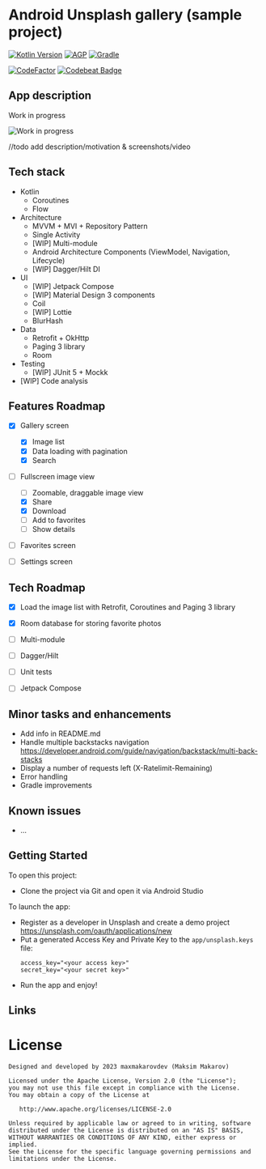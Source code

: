 # Android Unsplash gallery (sample project)

[![Kotlin Version](https://img.shields.io/badge/Kotlin-1.8.x-blue.svg)](https://kotlinlang.org)
[![AGP](https://img.shields.io/badge/AGP-8.x-blue?style=flat)](https://developer.android.com/studio/releases/gradle-plugin)
[![Gradle](https://img.shields.io/badge/Gradle-8.x-blue?style=flat)](https://gradle.org)

[![CodeFactor](https://www.codefactor.io/repository/github/maxmakarovdev/android-unsplash-gallery-sample/badge)](https://www.codefactor.io/repository/github/maxmakarovdev/android-unsplash-gallery-sample)
[![Codebeat Badge](https://codebeat.co/badges/c95841e4-1bd9-41ea-965b-1c451fe5697f)](https://codebeat.co/projects/github-com-maxmakarovdev-android-unsplash-gallery-sample-master)


## App description

Work in progress

![Work in progress](https://unsplash.com/photos/NoOrDKxUfzo/download?ixid=M3wxMjA3fDB8MXxzZWFyY2h8Mnx8dW5kZXIlMjBjb25zdHJ1Y3Rpb258ZW58MHx8fHwxNjg5NjA4Mjg1fDA&force=true&w=2400)

//todo add description/motivation & screenshots/video

## Tech stack

* Kotlin
   * Coroutines
   * Flow
* Architecture
  * MVVM + MVI + Repository Pattern
  * Single Activity
  * [WIP] Multi-module
  * Android Architecture Components (ViewModel, Navigation, Lifecycle)
  * [WIP] Dagger/Hilt DI
* UI
  * [WIP] Jetpack Compose
  * [WIP] Material Design 3 components
  * Coil
  * [WIP] Lottie
  * BlurHash
* Data
  * Retrofit + OkHttp
  * Paging 3 library
  * Room
* Testing
  * [WIP] JUnit 5 + Mockk
* [WIP] Code analysis


## Features Roadmap

- [x] Gallery screen
  - [x] Image list
  - [x] Data loading with pagination
  - [x] Search
- [ ] Fullscreen image view
  - [ ] Zoomable, draggable image view
  - [x] Share
  - [x] Download
  - [ ] Add to favorites
  - [ ] Show details
- [ ] Favorites screen
- [ ] Settings screen


## Tech Roadmap

- [x] Load the image list with Retrofit, Coroutines and Paging 3 library
- [x] Room database for storing favorite photos
- [ ] Multi-module
- [ ] Dagger/Hilt
- [ ] Unit tests
- [ ] Jetpack Compose


## Minor tasks and enhancements 

* Add info in README.md
* Handle multiple backstacks navigation https://developer.android.com/guide/navigation/backstack/multi-back-stacks
* Display a number of requests left (X-Ratelimit-Remaining)
* Error handling
* Gradle improvements


## Known issues

* ...


## Getting Started

To open this project:
* Clone the project via Git and open it via Android Studio

To launch the app:
* Register as a developer in Unsplash and create a demo project https://unsplash.com/oauth/applications/new
* Put a generated Access Key and Private Key to the `app/unsplash.keys` file:
   ```
   access_key="<your access key>"
   secret_key="<your secret key>"
   ```
* Run the app and enjoy!


## Links


# License

```
Designed and developed by 2023 maxmakarovdev (Maksim Makarov)

Licensed under the Apache License, Version 2.0 (the "License");
you may not use this file except in compliance with the License.
You may obtain a copy of the License at

   http://www.apache.org/licenses/LICENSE-2.0

Unless required by applicable law or agreed to in writing, software
distributed under the License is distributed on an "AS IS" BASIS,
WITHOUT WARRANTIES OR CONDITIONS OF ANY KIND, either express or implied.
See the License for the specific language governing permissions and
limitations under the License.
```